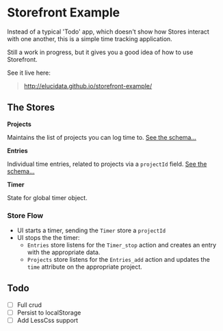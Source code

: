# Storefront Example


Instead of a typical 'Todo' app, which doesn't show how Stores interact with one another, this is a simple time tracking application.

Still a work in progress, but it gives you a good idea of how to use Storefront.

See it live here:

> http://elucidata.github.io/storefront-example/

## The Stores

**Projects**

Maintains the list of projects you can log time to. [See the schema...](app/stores/schema/project.js)

**Entries**

Individual time entries, related to projects via a `projectId` field. [See the schema...](app/stores/schema/entry.js)

**Timer**

State for global timer object.

### Store Flow

- UI starts a timer, sending the `Timer` store a `projectId`
- UI stops the the timer:
  - `Entries` store listens for the `Timer_stop` action and creates an entry with the
    appropriate data.
  - `Projects` store listens for the `Entries_add` action and updates the `time`
    attribute on the appropriate project.


## Todo

- [ ] Full crud
- [ ] Persist to localStorage
- [ ] Add LessCss support
